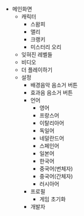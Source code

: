 * 메인화면
  * 캐릭터
    * 스왐피
    * 앨리
    * 크랭키
    * 미스터리 오리
  * 잊혀진 레벨들
  * 비디오
  * 더 플레이하기
  * 설정
    * 배경음악 음소거 버튼
    * 효과음 음소거 버튼
    * 언어
      * 영어
      * 프랑스어
      * 이탈리아어
      * 독일어
      * 네덜란드어
      * 스페인어
      * 일본어
      * 한국어
      * 중국어(번체자)
      * 중국어(간체자)
      * 러시아어
    * 프로필
      * 게임 초기화
    * 개발자
    
